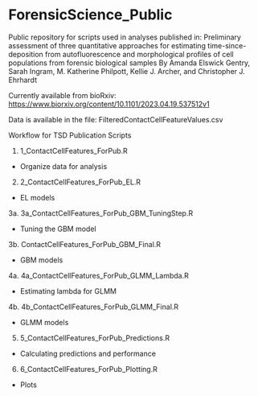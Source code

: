 # ForensicScience_Public

Public repository for scripts used in analyses published in:
Preliminary assessment of three quantitative approaches for estimating 
time-since-deposition from autofluorescence and morphological profiles 
of cell populations from forensic biological samples
By Amanda Elswick Gentry, Sarah Ingram, M. Katherine Philpott, Kellie J. Archer,
and Christopher J. Ehrhardt

Currently available from bioRxiv:
https://www.biorxiv.org/content/10.1101/2023.04.19.537512v1

Data is available in the file:
FilteredContactCellFeatureValues.csv

Workflow for TSD Publication Scripts

1. 1_ContactCellFeatures_ForPub.R
* Organize data for analysis

2. 2_ContactCellFeatures_ForPub_EL.R
* EL models

3a. 3a_ContactCellFeatures_ForPub_GBM_TuningStep.R
* Tuning the GBM model

3b. ContactCellFeatures_ForPub_GBM_Final.R
* GBM models

4a. 4a_ContactCellFeatures_ForPub_GLMM_Lambda.R
* Estimating lambda for GLMM

4b. 4b_ContactCellFeatures_ForPub_GLMM_Final.R
* GLMM models

5. 5_ContactCellFeatures_ForPub_Predictions.R
* Calculating predictions and performance

6. 6_ContactCellFeatures_ForPub_Plotting.R
* Plots